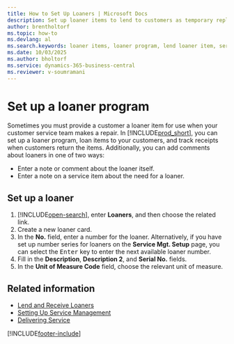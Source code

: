 ```yaml
---
title: How to Set Up Loaners | Microsoft Docs
description: Set up loaner items to lend to customers as temporary replacements while their service items are being repaired.
author: brentholtorf
ms.topic: how-to
ms.devlang: al
ms.search.keywords: loaner items, loaner program, lend loaner item, service management, service items
ms.date: 10/03/2025
ms.author: bholtorf
ms.service: dynamics-365-business-central
ms.reviewer: v-soumramani
---
```


# Set up a loaner program

Sometimes you must provide a customer a loaner item for use when your customer service team makes a repair. In [!INCLUDE[prod_short](includes/prod_short.md)], you can set up a loaner program, loan items to your customers, and track receipts when customers return the items. Additionally, you can add comments about loaners in one of two ways:  
  
* Enter a note or comment about the loaner itself.  
* Enter a note on a service item about the need for a loaner.  

## Set up a loaner

1. [!INCLUDE[open-search](includes/open-search.md)], enter **Loaners**, and then choose the related link.  
2. Create a new loaner card.
3. In the **No.** field, enter a number for the loaner. Alternatively, if you have set up number series for loaners on the **Service Mgt. Setup** page, you can select the <kbd>Enter</kbd> key to enter the next available loaner number.  
4. Fill in the **Description**, **Description 2**, and **Serial No.** fields.  
5. In the **Unit of Measure Code** field, choose the relevant unit of measure.  
  
## Related information

- [Lend and Receive Loaners](service-how-to-lend-receive-loaners.md)  
- [Setting Up Service Management](service-setup-service.md)  
- [Delivering Service](service-deliver-service.md)  

[!INCLUDE[footer-include](includes/footer-banner.md)]
